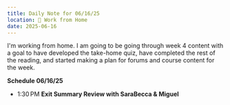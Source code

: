 ```yaml
---
title: Daily Note for 06/16/25
location: 🏡 Work from Home
date: 2025-06-16
---
```

I'm working from home. I am going to be going through week 4 content with a goal to have developed the take-home quiz, have completed the rest of the reading, and started making a plan for forums and course content for the week.

**Schedule 06/16/25**

- 1:30 PM **Exit Summary Review with SaraBecca & Miguel**